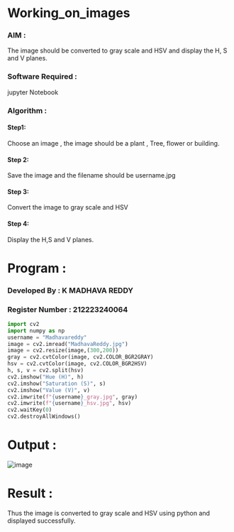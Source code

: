 # Working_on_images

### AIM :
The image should be converted to gray scale and HSV and display the H, S and V planes.

### Software Required : 
jupyter Notebook

### Algorithm :
#### Step1:
Choose an image , the image should be a plant , Tree, flower or building.
#### Step 2:
Save the image and the filename should be username.jpg
#### Step 3:
Convert the image to gray scale and HSV
#### Step 4:
Display the H,S and V planes.
# Program :
### Developed By : K MADHAVA REDDY
### Register Number : 212223240064
```python
import cv2
import numpy as np
username = "Madhavareddy"
image = cv2.imread("MadhavaReddy.jpg")
image = cv2.resize(image,(300,200))
gray = cv2.cvtColor(image, cv2.COLOR_BGR2GRAY)
hsv = cv2.cvtColor(image, cv2.COLOR_BGR2HSV)
h, s, v = cv2.split(hsv)
cv2.imshow("Hue (H)", h)
cv2.imshow("Saturation (S)", s)
cv2.imshow("Value (V)", v)
cv2.imwrite(f"{username}_gray.jpg", gray)
cv2.imwrite(f"{username}_hsv.jpg", hsv)
cv2.waitKey(0)
cv2.destroyAllWindows()
```

# Output :
![image](https://github.com/Madhavareddy09/Working_on_images/assets/145742470/2acf2d77-73ea-4925-8c4f-74bd61867912)

# Result : 
Thus the image is converted to gray scale and HSV using python and displayed successfully.
